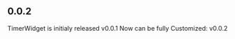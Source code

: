 ## 0.0.2

<!-- * TODO: Describe initial release. -->
TimerWidget is initialy released v0.0.1
Now can be fully Customized: v0.0.2
